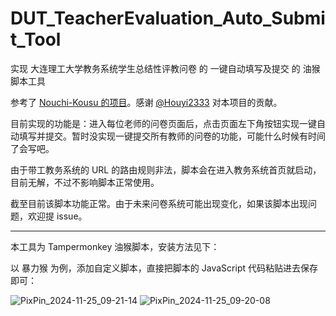 # DUT_TeacherEvaluation_Auto_Submit_Tool
实现 大连理工大学教务系统学生总结性评教问卷 的 一键自动填写及提交 的 油猴脚本工具

参考了 [Nouchi-Kousu 的项目](https://github.com/Nouchi-Kousu/Dlut_auto-StudentSummativeEvaluation)。感谢 [@Houyi2333](https://github.com/Houyi2333) 对本项目的贡献。

目前实现的功能是：进入每位老师的问卷页面后，点击页面左下角按钮实现一键自动填写并提交。暂时没实现一键提交所有教师的问卷的功能，可能什么时候有时间了会写吧。

由于带工教务系统的 URL 的路由规则非法，脚本会在进入教务系统首页就启动，目前无解，不过不影响脚本正常使用。

截至目前该脚本功能正常。由于未来问卷系统可能出现变化，如果该脚本出现问题，欢迎提 issue。

---

本工具为 Tampermonkey 油猴脚本，安装方法见下：

以 暴力猴 为例，添加自定义脚本，直接把脚本的 JavaScript 代码粘贴进去保存即可：

![PixPin_2024-11-25_09-21-14](./image/PixPin_2024-11-25_09-21-14.jpg)
![PixPin_2024-11-25_09-20-08](./image/PixPin_2024-11-25_09-20-08.jpg)
